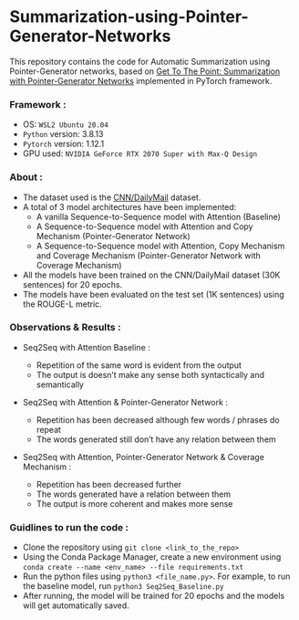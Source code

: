 # Summarization-using-Pointer-Generator-Networks

This repository contains the code for Automatic Summarization using Pointer-Generator networks, based on <a href="https://aclanthology.org/P17-1099.pdf">Get To The Point: Summarization with Pointer-Generator Networks</a> implemented in PyTorch framework.

### Framework :
- OS: ```WSL2 Ubuntu 20.04```
- ```Python``` version: 3.8.13
- ```Pytorch``` version: 1.12.1
- GPU used: ```NVIDIA GeForce RTX 2070 Super with Max-Q Design```

### About :
- The dataset used is the <a href="https://www.tensorflow.org/datasets/catalog/cnn_dailymail">CNN/DailyMail</a> dataset.
- A total of 3 model architectures have been implemented:
    - A vanilla Sequence-to-Sequence model with Attention (Baseline)
    - A Sequence-to-Sequence model with Attention and Copy Mechanism (Pointer-Generator Network)
    - A Sequence-to-Sequence model with Attention, Copy Mechanism and Coverage Mechanism (Pointer-Generator Network with Coverage Mechanism)
- All the models have been trained on the CNN/DailyMail dataset (30K sentences) for 20 epochs.
- The models have been evaluated on the test set (1K sentences) using the ROUGE-L metric.

### Observations & Results :
- Seq2Seq with Attention Baseline :
    - Repetition of the same word is evident from the output
    - The output is doesn’t make any sense both syntactically and semantically

- Seq2Seq with Attention & Pointer-Generator Network :
    - Repetition has been decreased although few words / phrases do repeat
    - The words generated still don’t have any relation between them

- Seq2Seq with Attention, Pointer-Generator Network & Coverage Mechanism :
    - Repetition has been decreased further
    - The words generated have a relation between them
    - The output is more coherent and makes more sense

### Guidlines to run the code :
- Clone the repository using ```git clone <link_to_the_repo>```
- Using the Conda Package Manager, create a new environment using ```conda create --name <env_name> --file requirements.txt```
- Run the python files using ```python3 <file_name.py>```. For example, to run the baseline model, run ```python3 Seq2Seq_Baseline.py```
- After running, the model will be trained for 20 epochs and the models will get automatically saved.